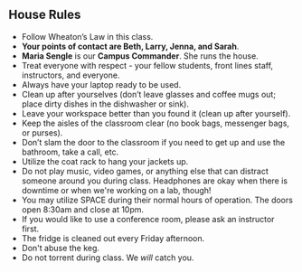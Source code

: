 ## House Rules

* Follow Wheaton’s Law in this class.
* **Your points of contact are Beth, Larry, Jenna, and Sarah**.
* **Maria Sengle** is our **Campus Commander**. She runs the house.
* Treat everyone with respect - your fellow students, front lines staff, instructors, and everyone.
* Always have your laptop ready to be used.
* Clean up after yourselves (don’t leave glasses and coffee mugs out; place dirty dishes in the dishwasher or sink).
* Leave your workspace better than you found it (clean up after yourself).
* Keep the aisles of the classroom clear (no book bags, messenger bags, or purses).
* Don’t slam the door to the classroom if you need to get up and use the bathroom, take a call, etc.
* Utilize the coat rack to hang your jackets up.
* Do not play music, video games, or anything else that can distract someone around you during class. Headphones are okay when there is downtime or when we're working on a lab, though!
* You may utilize SPACE during their normal hours of operation. The doors open 8:30am and close at 10pm.
* If you would like to use a conference room, please ask an instructor first.
* The fridge is cleaned out every Friday afternoon.
* Don't abuse the keg.
* Do not torrent during class. We *will* catch you.

